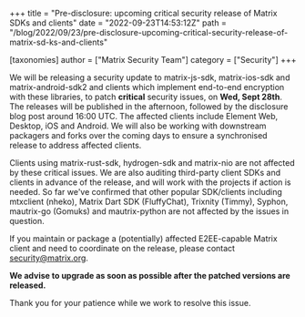 +++
title = "Pre-disclosure: upcoming critical security release of Matrix SDKs and clients"
date = "2022-09-23T14:53:12Z"
path = "/blog/2022/09/23/pre-disclosure-upcoming-critical-security-release-of-matrix-sd-ks-and-clients"

[taxonomies]
author = ["Matrix Security Team"]
category = ["Security"]
+++

We will be releasing a security update to matrix-js-sdk, matrix-ios-sdk and matrix-android-sdk2 and clients which implement end-to-end encryption with these libraries, to patch **critical** security issues, on **Wed, Sept 28th**. The releases will be published in the afternoon, followed by the disclosure blog post around 16:00 UTC. The affected clients include Element Web, Desktop, iOS and Android.  We will also be working with downstream packagers and forks over the coming days to ensure a synchronised release to address affected clients.

Clients using matrix-rust-sdk, hydrogen-sdk and matrix-nio are not affected by these critical issues.  We are also auditing third-party client SDKs and clients in advance of the release, and will work with the projects if action is needed. So far we've confirmed that other popular SDK/clients including mtxclient (nheko), Matrix Dart SDK (FluffyChat), Trixnity (Timmy), Syphon, mautrix-go (Gomuks) and mautrix-python are not affected by the issues in question.

If you maintain or package a (potentially) affected E2EE-capable Matrix client and need to coordinate on the release, please contact <security@matrix.org>.

**We advise to upgrade as soon as possible after the patched versions are released.**

Thank you for your patience while we work to resolve this issue.
